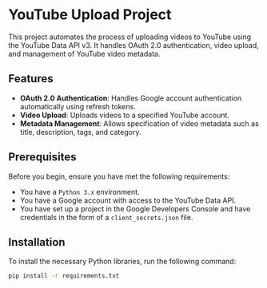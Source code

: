 # YouTube Upload Project

This project automates the process of uploading videos to YouTube using the YouTube Data API v3. It handles OAuth 2.0 authentication, video upload, and management of YouTube video metadata.

## Features

- **OAuth 2.0 Authentication**: Handles Google account authentication automatically using refresh tokens.
- **Video Upload**: Uploads videos to a specified YouTube account.
- **Metadata Management**: Allows specification of video metadata such as title, description, tags, and category.

## Prerequisites

Before you begin, ensure you have met the following requirements:
- You have a `Python 3.x` environment.
- You have a Google account with access to the YouTube Data API.
- You have set up a project in the Google Developers Console and have credentials in the form of a `client_secrets.json` file.

## Installation

To install the necessary Python libraries, run the following command:

```bash
pip install -r requirements.txt
